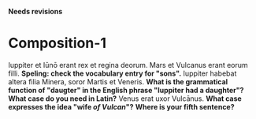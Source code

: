 **Needs revisions**

# Composition-1


Iuppiter et Iūnō erant rex et regina deorum.
Mars et Vulcanus erant eorum filli. **Speling: check the vocabulary entry for "sons".**
Iuppiter habebat altera filia Minera, soror Martis et Veneris. **What is the grammatical function of "daugter" in the English phrase "Iuppiter had a daughter"?  What case do you need in Latin?**
Venus erat uxor Vulcānus. **What case expresses the idea "wife *of Vulcan*"?**
**Where is your fifth sentence?**
